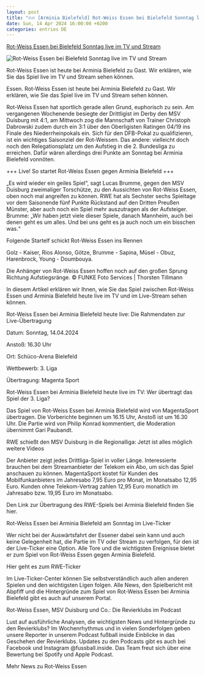 ```yaml
---
layout: post
title: "🔥🔥 [Arminia Bielefeld] Rot-Weiss Essen bei Bielefeld Sonntag live im TV und Stream"
date: Sun, 14 Apr 2024 16:00:00 +0200
categories: entries DE
---
```

[Rot-Weiss Essen bei Bielefeld Sonntag live im TV und Stream](https://www.waz.de/sport/fussball/rwe/article242072782/Rot-Weiss-Essen-bei-Bielefeld-Sonntag-live-im-TV-und-Stream.html)

![Rot-Weiss Essen bei Bielefeld Sonntag live im TV und Stream](https://img.sparknews.funkemedien.de/242072780/242072780_1712820323_v16_9_1600.jpeg)

Rot-Weiss Essen ist heute bei Arminia Bielefeld zu Gast. Wir erklären, wie Sie das Spiel live im TV und Stream sehen können.

Essen. Rot-Weiss Essen ist heute bei Arminia Bielefeld zu Gast. Wir erklären, wie Sie das Spiel live im TV und Stream sehen können.

Rot-Weiss Essen hat sportlich gerade allen Grund, euphorisch zu sein. Am vergangenen Wochenende besiegte der Drittligist im Derby den MSV Duisburg mit 4:1, am Mittwoch zog die Mannschaft von Trainer Christoph Dabrowski zudem durch ein 3:1 über den Oberligisten Ratingen 04/19 ins Finale des Niederrheinpokals ein. Sich für den DFB-Pokal zu qualifizieren, ist ein wichtiges Saisonziel der Rot-Weissen. Das andere: vielleicht doch noch den Relegationsplatz um den Aufstieg in die 2. Bundesliga zu erreichen. Dafür wären allerdings drei Punkte am Sonntag bei Arminia Bielefeld vonnöten.

+++ Live! So startet Rot-Weiss Essen gegen Arminia Bielefeld +++

„Es wird wieder ein geiles Spiel“, sagt Lucas Brumme, gegen den MSV Duisburg zweimaliger Torschütze, zu den Aussichten von Rot-Weiss Essen, oben noch mal angreifen zu können. RWE hat als Sechster sechs Spieltage vor dem Saisonende fünf Punkte Rückstand auf den Dritten Preußen Münster, aber auch noch ein Spiel mehr auszutragen als der Aufsteiger. Brumme: „Wir haben jetzt viele dieser Spiele, danach Mannheim, auch bei denen geht es um alles. Und bei uns geht es ja auch noch um ein bisschen was.“

Folgende Startelf schickt Rot-Weiss Essen ins Rennen

Golz - Kaiser, Rios Alonso, Götze, Brumme - Sapina, Müsel - Obuz, Harenbrock, Young - Doumbouya.

Die Anhänger von Rot-Weiss Essen hoffen noch auf den großen Sprung Richtung Aufstiegsränge. © FUNKE Foto Services | Thorsten Tillmann

In diesem Artikel erklären wir Ihnen, wie Sie das Spiel zwischen Rot-Weiss Essen und Arminia Bielefeld heute live im TV und im Live-Stream sehen können.

Rot-Weiss Essen bei Arminia Bielefeld heute live: Die Rahmendaten zur Live-Übertragung

Datum: Sonntag, 14.04.2024

Anstoß: 16.30 Uhr

Ort: Schüco-Arena Bielefeld

Wettbewerb: 3. Liga

Übertragung: Magenta Sport

Rot-Weiss Essen bei Arminia Bielefeld heute live im TV: Wer übertragt das Spiel der 3. Liga?

Das Spiel von Rot-Weiss Essen bei Arminia Bielefeld wird von MagentaSport übertragen. Die Vorberichte beginnen um 16.15 Uhr, Anstoß ist um 16.30 Uhr. Die Partie wird von Philip Konrad kommentiert, die Moderation übernimmt Gari Paubandt.

RWE schießt den MSV Duisburg in die Regionalliga: Jetzt ist alles möglich weitere Videos

Der Anbieter zeigt jedes Drittliga-Spiel in voller Länge. Interessierte brauchen bei dem Streamanbieter der Telekom ein Abo, um sich das Spiel anschauen zu können. MagentaSport kostet für Kunden des Mobilfunkanbieters im Jahresabo 7,95 Euro pro Monat, im Monatsabo 12,95 Euro. Kunden ohne Telekom-Vertrag zahlen 12,95 Euro monatlich im Jahresabo bzw. 19,95 Euro im Monatsabo.

Den Link zur Übertragung des RWE-Spiels bei Arminia Bielefeld finden Sie hier.

Rot-Weiss Essen bei Arminia Bielefeld am Sonntag im Live-Ticker

Wer nicht bei der Auswärtsfahrt der Essener dabei sein kann und auch keine Gelegenheit hat, die Partie im TV oder Stream zu verfolgen, für den ist der Live-Ticker eine Option. Alle Tore und die wichtigsten Ereignisse bietet er zum Spiel von Rot-Weiss Essen gegen Arminia Bielefeld.

Hier geht es zum RWE-Ticker

Im Live-Ticker-Center können Sie selbstverständlich auch allen anderen Spielen und den wichtigsten Ligen folgen. Alle News, den Spielbericht mit Abpfiff und die Hintergründe zum Spiel von Rot-Weiss Essen bei Arminia Bielefeld gibt es auch auf unserem Portal.

Rot-Weiss Essen, MSV Duisburg und Co.: Die Revierklubs im Podcast

Lust auf ausführliche Analysen, die wichtigsten News und Hintergründe zu den Revierklubs? Im Wochenrhythmus und in vielen Sonderfolgen geben unsere Reporter in unserem Podcast fußball inside Einblicke in das Geschehen der Revierklubs. Updates zu den Podcasts gibt es auch bei Facebook und Instagram @fussball.inside. Das Team freut sich über eine Bewertung bei Spotify und Apple Podcast.

Mehr News zu Rot-Weiss Essen

